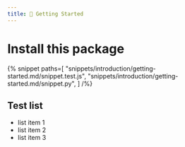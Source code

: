 ```yaml
---
title: 🚀 Getting Started
---
```


# Install this package

{% snippet
  paths=[
    "snippets/introduction/getting-started.md/snippet.test.js",
    "snippets/introduction/getting-started.md/snippet.py",
  ]
/%}

## Test list

- list item 1
- list item 2
- list item 3
